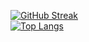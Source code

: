 [![GitHub Streak](https://github-readme-streak-stats.herokuapp.com/?user=XC0D3-X&theme=highcontrast)](https://git.io/streak-stats)
<br>
[![Top Langs](https://github-readme-stats.vercel.app/api/top-langs/?username=XC0D3-X&layout=compact&theme=highcontrast)](https://github.com/anuraghazra/github-readme-stats)

